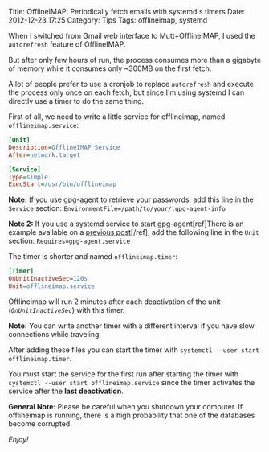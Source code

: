 Title: OfflineIMAP: Periodically fetch emails with systemd's timers
Date: 2012-12-23 17:25
Category: Tips
Tags: offlineimap, systemd

When I switched from Gmail web interface to Mutt+OfflineIMAP, I used the ``autorefresh`` feature of OfflineIMAP.

But after only few hours of run, the process consumes more than a gigabyte of memory while it consumes only ~300MB on the first fetch.

A lot of people prefer to use a cronjob to replace ``autorefresh`` and execute the process only once on each fetch, but since I'm using systemd I can directly use a timer to do the same thing.

First of all, we need to write a little service for offlineimap, named `offlineimap.service`:

``` ini
[Unit]
Description=OfflineIMAP Service
After=network.target

[Service]
Type=simple
ExecStart=/usr/bin/offlineimap
```

**Note:** If you use gpg-agent to retrieve your passwords, add this line in the ``Service`` section: ``EnvironmentFile=/path/to/your/.gpg-agent-info``

**Note 2:** If you use a systemd service to start gpg-agent[ref]There is an example available on a [previous post](/blog/2012/11/06/mount-a-luks-partition-with-a-password-protected-gpg-encrypted-key-using-systemd/)[/ref], add the following line in the ``Unit`` section: ``Requires=gpg-agent.service``


The timer is shorter and named `offlineimap.timer`:

``` ini
[Timer]
OnUnitInactiveSec=120s
Unit=offlineimap.service
```

Offlineimap will run 2 minutes after each deactivation of the unit (_``OnUnitInactiveSec``_) with this timer.

**Note:** You can write another timer with a different interval if you have slow connections while traveling.

After adding these files you can start the timer with ``systemctl --user start offlineimap.timer``.

You must start the service for the first run after starting the timer with ``systemctl --user start offlineimap.service`` since the timer activates the service after the **last deactivation**.

**General Note:** Please be careful when you shutdown your computer. If offlineimap is running, there is a high probability that one of the databases become corrupted.

_Enjoy!_
